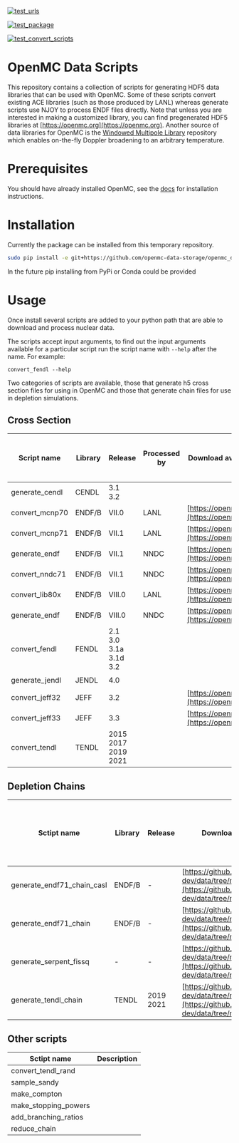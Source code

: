 [![test_urls](https://github.com/shimwell/data/actions/workflows/test_urls.yml/badge.svg)](https://github.com/shimwell/data/actions/workflows/test_urls.yml)

[![test_package](https://github.com/openmc-data-storage/openmc_data/actions/workflows/test_package.yml/badge.svg)](https://github.com/openmc-data-storage/openmc_data/actions/workflows/test_package.yml)

[![test_convert_scripts](https://github.com/openmc-data-storage/openmc_data/actions/workflows/test_processing.yml/badge.svg)](https://github.com/openmc-data-storage/openmc_data/actions/workflows/test_processing.yml)



# OpenMC Data Scripts

This repository contains a collection of scripts for generating HDF5 data
libraries that can be used with OpenMC. Some of these scripts convert existing
ACE libraries (such as those produced by LANL) whereas generate scripts use
NJOY to process ENDF files directly. Note that unless you are interested in
making a customized library, you can find pregenerated HDF5 libraries at
[https://openmc.org](https://openmc.org). Another source of data libraries for OpenMC is the
[Windowed Multipole Library](https://github.com/mit-crpg/WMP_Library)
repository which enables on-the-fly Doppler broadening to an arbitrary
temperature.

# Prerequisites

You should have already installed OpenMC, see the [docs](https://docs.openmc.org/en/stable/quickinstall.html) for installation instructions.
# Installation


Currently the package can be installed from this temporary repository.

```bash
sudo pip install -e git+https://github.com/openmc-data-storage/openmc_data.git
```

In the future pip installing from PyPi or Conda could be provided


# Usage

Once install several scripts are added to your python path that are able to
download and process nuclear data.

The scripts accept input arguments, to find out the input arguments available
for a particular script run the script name with ```--help``` after the name.
For example:

```convert_fendl --help```

Two categories of scripts are available, those that generate h5 cross section
files for using in OpenMC and those that generate chain files for use in
depletion simulations.

## Cross Section

| Script name | Library | Release | Processed by | Download available | Downloads ACE files and convert to HDF5 | Downloads ENDF files and convert to HDF5 | Convert local ACE files |
|-|-|-|-|-|-|-|-|
|generate_cendl| CENDL | 3.1<br>3.2 |  |  |  | :heavy_check_mark: |  |
|convert_mcnp70| ENDF/B | VII.0 | LANL | [https://openmc.org](https://openmc.org) |  |  | :heavy_check_mark: |
|convert_mcnp71| ENDF/B | VII.1 | LANL | [https://openmc.org](https://openmc.org) |  |  | :heavy_check_mark: |
|generate_endf| ENDF/B | VII.1 | NNDC | [https://openmc.org](https://openmc.org) |  | :heavy_check_mark: |  |
|convert_nndc71| ENDF/B | VII.1 | NNDC | [https://openmc.org](https://openmc.org) | :heavy_check_mark: | :heavy_check_mark: |  |
|convert_lib80x| ENDF/B | VIII.0 | LANL | [https://openmc.org](https://openmc.org) |  |  | :heavy_check_mark: |
|generate_endf| ENDF/B | VIII.0 | NNDC | [https://openmc.org](https://openmc.org) |  | :heavy_check_mark: |  |
|convert_fendl| FENDL | 2.1<br>3.0<br>3.1a<br>3.1d<br>3.2 |  |  | :heavy_check_mark: |  |  |
|generate_jendl| JENDL | 4.0 |  |  |  | :heavy_check_mark: |  |
|convert_jeff32| JEFF | 3.2 |  | [https://openmc.org](https://openmc.org) | :heavy_check_mark: |  |  |
|convert_jeff33| JEFF | 3.3 |  | [https://openmc.org](https://openmc.org) | :heavy_check_mark: |  |  |
|convert_tendl| TENDL | 2015<br>2017<br>2019<br>2021|  |  | :heavy_check_mark: |  |  |

## Depletion Chains

| Sctipt name | Library | Release | Download available | Download ENDF files and generates XML chain files |
|-|-|-|-|-|
|generate_endf71_chain_casl|ENDF/B|-|[https://github.com/openmc-dev/data/tree/master/depletion](https://github.com/openmc-dev/data/tree/master/depletion)|:heavy_check_mark:|
|generate_endf71_chain|ENDF/B|-|[https://github.com/openmc-dev/data/tree/master/depletion](https://github.com/openmc-dev/data/tree/master/depletion)|:heavy_check_mark:|
|generate_serpent_fissq|-|-|[https://github.com/openmc-dev/data/tree/master/depletion](https://github.com/openmc-dev/data/tree/master/depletion)|:heavy_check_mark:|
|generate_tendl_chain|TENDL|2019<br>2021|[https://github.com/openmc-dev/data/tree/master/depletion](https://github.com/openmc-dev/data/tree/master/depletion)|:heavy_check_mark:|

## Other scripts


| Sctipt name | Description |
|-|-|
| convert_tendl_rand | |
| sample_sandy | |
| make_compton | |
| make_stopping_powers | |
| add_branching_ratios | |
| reduce_chain | |
